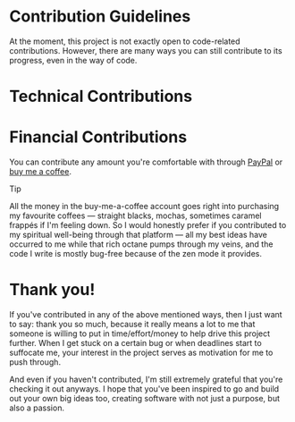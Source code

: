# Contribution Guidelines

At the moment, this project is not exactly open to code-related contributions. However, there are many ways you can still contribute to its progress, even in the way of code.

# Technical Contributions

# Financial Contributions

You can contribute any amount you're comfortable with through [PayPal](paypal.me/obsidianxvi) or [buy me a coffee](https://buymeacoffee.com/obsidianxvi).

> [!TIP]
> All the money in the buy-me-a-coffee account goes right into purchasing my favourite coffees — straight blacks, mochas, sometimes caramel frappés if I'm feeling down. So I would honestly prefer if you contributed to my spiritual well-being through that platform — all my best ideas have occurred to me while that rich octane pumps through my veins, and the code I write is mostly bug-free because of the zen mode it provides.

# Thank you!

If you've contributed in any of the above mentioned ways, then I just want to say: thank you so much, because it really means a lot to me that someone is willing to put in time/effort/money to help drive this project further. When I get stuck on a certain bug or when deadlines start to suffocate me, your interest in the project serves as motivation for me to push through.

And even if you haven't contributed, I'm still extremely grateful that you're checking it out anyways. I hope that you've been inspired to go and build out your own big ideas too, creating software with not just a purpose, but also a passion.